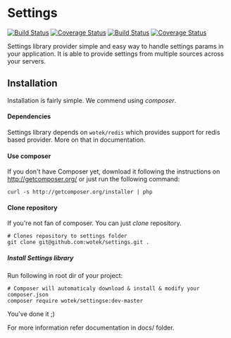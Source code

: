 Settings
========

[![Build Status](https://travis-ci.org/wotek/settings.png?branch=master)](https://travis-ci.org/wotek/settings)
[![Coverage Status](https://coveralls.io/repos/wotek/settings/badge.png?branch=master)](https://coveralls.io/r/wotek/settings?branch=master)
[![Build Status](https://travis-ci.org/wotek/settings.png?branch=develop)](https://travis-ci.org/wotek/settings)
[![Coverage Status](https://coveralls.io/repos/wotek/settings/badge.png?branch=develop)](https://coveralls.io/r/wotek/settings?branch=develop)

Settings library provider simple and easy way to handle settings params in your application. It is able to provide settings from multiple sources across your servers.

## Installation

Installation is fairly simple. We commend using *composer*.

#### Dependencies

Settings library depends on `wotek/redis` which provides support for redis based provider. More on that in documentation.

#### Use composer

If you don't have Composer yet, download it following the instructions on http://getcomposer.org/ or just run the following command:

```
curl -s http://getcomposer.org/installer | php
```

#### Clone repository

If you're not fan of composer. You can just *clone* repository.

```
# Clones repository to settings folder
git clone git@github.com:wotek/settings.git .
```

##### Install Settings library

Run following in root dir of your project:

```
# Composer will automaticaly download & install & modify your composer.json
composer require wotek/settingse:dev-master
```

You've done it ;)


For more information refer documentation in docs/ folder.
